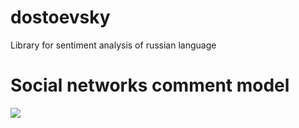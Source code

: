 # dostoevsky
Library for sentiment analysis of russian language

# Social networks comment model

![](https://i.imgur.com/bGAEWvg.png)
